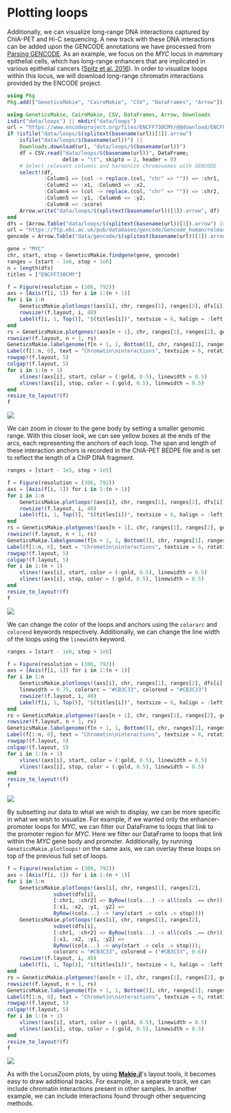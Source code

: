 # Plotting loops

Additionally, we can visualize long-range DNA interactions captured by ChIA-PET
and Hi-C sequencing. A new track with these DNA interactions can be added upon
the GENCODE annotations we have processed from [Parsing GENCODE](@ref).
As an example, we focus on the _MYC_ locus in mammary epithelial cells,
which has long-range enhancers that are implicated in various epithelial
cancers ([Spitz et al. 2016](https://doi.org/10.1016/j.semcdb.2016.06.017)).
In order to visualize loops within this locus, we will download long-range
chromatin interactions provided by the ENCODE project.

```julia
using Pkg
Pkg.add(["GeneticsMakie", "CairoMakie", "CSV", "DataFrames", "Arrow"])
```

```julia
using GeneticsMakie, CairoMakie, CSV, DataFrames, Arrow, Downloads
isdir("data/loops") || mkdir("data/loops")
url = "https://www.encodeproject.org/files/ENCFF730CMY/@@download/ENCFF730CMY.bedpe.gz"
if !isfile("data/loops/$(splitext(basename(url))[1]).arrow")
    isfile("data/loops/$(basename(url))") ||
    Downloads.download(url, "data/loops/$(basename(url))")
    df = CSV.read("data/loops/$(basename(url))", DataFrame;
                  delim = "\t", skipto = 2, header = 0)
    # Select relevant columns and harmonize chromosomes with GENCODE
    select!(df,
            :Column1 => (col -> replace.(col, "chr" => "")) => :chr1,
            :Column2 => :x1, :Column3 => :x2,
            :Column4 => (col -> replace.(col, "chr" => "")) => :chr2,
            :Column5 => :y1, :Column6 => :y2,
            :Column8 => :score)
    Arrow.write("data/loops/$(splitext(basename(url))[1]).arrow", df)
end
dfs = [Arrow.Table("data/loops/$(splitext(basename(url))[1]).arrow") |> DataFrame]
url = "https://ftp.ebi.ac.uk/pub/databases/gencode/Gencode_human/release_39/GRCh37_mapping/gencode.v39lift37.annotation.gtf.gz"
gencode = Arrow.Table("data/gencode/$(splitext(basename(url))[1]).arrow")|> DataFrame
```

```julia
gene = "MYC"
chr, start, stop = GeneticsMakie.findgene(gene, gencode)
ranges = [start - 1e6, stop + 1e6]
n = length(dfs)
titles = ["ENCFF730CMY"]

f = Figure(resolution = (306, 792))
axs = [Axis(f[i, 1]) for i in 1:(n + 1)]
for i in 1:n
    GeneticsMakie.plotloops!(axs[i], chr, ranges[1], ranges[2], dfs[i])
    rowsize!(f.layout, i, 40)
    Label(f[i, 1, Top()], "$(titles[i])", textsize = 6, halign = :left, padding = (7.5, 0, -5, 0))
end
rs = GeneticsMakie.plotgenes!(axs[n + 1], chr, ranges[1], ranges[2], gencode; height = 0.1)
rowsize!(f.layout, n + 1, rs)
GeneticsMakie.labelgenome(f[n + 1, 1, Bottom()], chr, ranges[1], ranges[2])
Label(f[1:n, 0], text = "Chromatin\ninteractions", textsize = 6, rotation = pi / 2)
rowgap!(f.layout, 5)
colgap!(f.layout, 5)
for i in 1:(n + 1)
    vlines!(axs[i], start, color = (:gold, 0.5), linewidth = 0.5)
    vlines!(axs[i], stop, color = (:gold, 0.5), linewidth = 0.5)
end
resize_to_layout!(f)
f
```
![](../figs/MYC-loops.png)

We can zoom in closer to the gene body by setting a smaller genomic range. With this 
closer look, we can see yellow boxes at the ends of the arcs, each representing the 
anchors of each loop. The span and length of these interaction anchors is recorded 
in the ChIA-PET BEDPE file and is set to reflect the length of a ChIP DNA fragment.

```julia
ranges = [start - 1e5, stop + 1e5]

f = Figure(resolution = (306, 792))
axs = [Axis(f[i, 1]) for i in 1:(n + 1)]
for i in 1:n
    GeneticsMakie.plotloops!(axs[i], chr, ranges[1], ranges[2], dfs[i])
    rowsize!(f.layout, i, 40)
    Label(f[i, 1, Top()], "$(titles[i])", textsize = 6, halign = :left, padding = (7.5, 0, -5, 0))
end
rs = GeneticsMakie.plotgenes!(axs[n + 1], chr, ranges[1], ranges[2], gencode; height = 0.1)
rowsize!(f.layout, n + 1, rs)
GeneticsMakie.labelgenome(f[n + 1, 1, Bottom()], chr, ranges[1], ranges[2])
Label(f[1:n, 0], text = "Chromatin\ninteractions", textsize = 6, rotation = pi / 2)
rowgap!(f.layout, 5)
colgap!(f.layout, 5)
for i in 1:(n + 1)
    vlines!(axs[i], start, color = (:gold, 0.5), linewidth = 0.5)
    vlines!(axs[i], stop, color = (:gold, 0.5), linewidth = 0.5)
end
resize_to_layout!(f)
f
```
![](../figs/MYC-loops-zoom.png)

We can change the color of the loops and anchors using the `colorarc` and `colorend` 
keywords respectively.  Additionally, we can change the line width of the loops using 
the `linewidth` keyword.

```julia
ranges = [start - 1e6, stop + 1e6]

f = Figure(resolution = (306, 792))
axs = [Axis(f[i, 1]) for i in 1:(n + 1)]
for i in 1:n
    GeneticsMakie.plotloops!(axs[i], chr, ranges[1], ranges[2], dfs[i];
    linewidth = 0.75, colorarc = "#CB3C33", colorend = "#CB3C33")
    rowsize!(f.layout, i, 40)
    Label(f[i, 1, Top()], "$(titles[i])", textsize = 6, halign = :left, padding = (7.5, 0, -5, 0))
end
rs = GeneticsMakie.plotgenes!(axs[n + 1], chr, ranges[1], ranges[2], gencode; height = 0.1)
rowsize!(f.layout, n + 1, rs)
GeneticsMakie.labelgenome(f[n + 1, 1, Bottom()], chr, ranges[1], ranges[2])
Label(f[1:n, 0], text = "Chromatin\ninteractions", textsize = 6, rotation = pi / 2)
rowgap!(f.layout, 5)
colgap!(f.layout, 5)
for i in 1:(n + 1)
    vlines!(axs[i], start, color = (:gold, 0.5), linewidth = 0.5)
    vlines!(axs[i], stop, color = (:gold, 0.5), linewidth = 0.5)
end
resize_to_layout!(f)
f
```
![](../figs/MYC-loops-color.png)

By subsetting our data to what we wish to display, we can be more specific in
what we wish to visualize. For example, if we wanted only the enhancer-promoter
loops for _MYC_, we can filter our DataFrame to loops that link to the promoter
region for _MYC_. Here we filter our DataFrame to loops that link within the
_MYC_ gene body and promoter. Additionally, by running
`GeneticsMakie.plotloops!` on the same axis, we can overlay these loops on top
of the previous full set of loops.

```julia
f = Figure(resolution = (306, 792))
axs = [Axis(f[i, 1]) for i in 1:(n + 1)]
for i in 1:n
    GeneticsMakie.plotloops!(axs[i], chr, ranges[1], ranges[2], 
               subset(dfs[i],
               [:chr1, :chr2] => ByRow((cols...) -> all(cols .== chr)),
               [:x1, :x2, :y1, :y2] =>
               ByRow((cols...) -> !any(start .< cols .< stop))))
    GeneticsMakie.plotloops!(axs[i], chr, ranges[1], ranges[2],
               subset(dfs[i],
               [:chr1, :chr2] => ByRow((cols...) -> all(cols .== chr)),
               [:x1, :x2, :y1, :y2] =>
               ByRow((cols...) -> any(start .< cols .< stop)));
               colorarc = "#CB3C33", colorend = ("#CB3C33", 0.6))
    rowsize!(f.layout, i, 40)
    Label(f[i, 1, Top()], "$(titles[i])", textsize = 6, halign = :left, padding = (7.5, 0, -5, 0))
end
rs = GeneticsMakie.plotgenes!(axs[n + 1], chr, ranges[1], ranges[2], gencode; height = 0.1)
rowsize!(f.layout, n + 1, rs)
GeneticsMakie.labelgenome(f[n + 1, 1, Bottom()], chr, ranges[1], ranges[2])
Label(f[1:n, 0], text = "Chromatin\ninteractions", textsize = 6, rotation = pi / 2)
rowgap!(f.layout, 5)
colgap!(f.layout, 5)
for i in 1:(n + 1)
    vlines!(axs[i], start, color = (:gold, 0.5), linewidth = 0.5)
    vlines!(axs[i], stop, color = (:gold, 0.5), linewidth = 0.5)
end
resize_to_layout!(f)
f
```
![](../figs/MYC-loops-overlay.png)

As with the LocusZoom plots, by using
[__Makie.jl__](https://makie.juliaplots.org/stable/)'s layout tools, it becomes
easy to draw additional tracks. For example, in a separate track, we can
include chromatin interactions present in other samples. In another example, we
can include interactions found through other sequencing methods.

